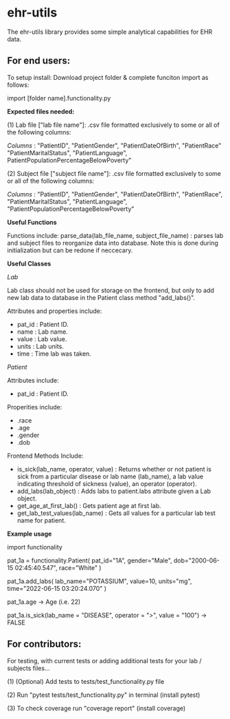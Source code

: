# ehr-utils

The ehr-utils library provides some simple analytical capabilities for EHR data.

## For end users:

To setup install: Download project folder & complete funciton import as follows:

import [folder name].functionality.py

**Expected files needed:**

(1) Lab file ["lab file name"]: .csv file formatted exclusively to some or all of the following columns:

*Columns* : "PatientID", "PatientGender", "PatientDateOfBirth", "PatientRace" "PatientMaritalStatus", "PatientLanguage", PatientPopulationPercentageBelowPoverty"

(2) Subject file ["subject file name"]: .csv file formatted exclusively to some or all of the following columns:

*Columns* : "PatientID", "PatientGender", "PatientDateOfBirth", "PatientRace", "PatientMaritalStatus", "PatientLanguage", "PatientPopulationPercentageBelowPoverty"

**Useful Functions**

Functions include:
parse_data(lab_file_name, subject_file_name) : parses lab and subject files to reorganize data into database. Note this is done during initialization but can be redone if neccecary.


**Useful Classes**

*Lab*

Lab class should not be used for storage on the frontend, but only to add new lab data to database in the
Patient class method "add_labs()".

Attributes and properties include:
- pat_id : Patient ID.
- name : Lab name.
- value : Lab value.
- units : Lab units.
- time : Time lab was taken.


*Patient*

Attributes include:
- pat_id : Patient ID.

Properities include:
- .race
- .age
- .gender
- .dob

Frontend Methods Include:
- is_sick(lab_name, operator, value) : 
Returns whether or not patient is sick from a particular disease or lab name (lab_name),
a lab value indicating threshold of sickness (value), an operator (operator).
- add_labs(lab_object) :
Adds labs to patient.labs attribute given a Lab object.
- get_age_at_first_lab() : 
Gets patient age at first lab.
- get_lab_test_values(lab_name) :
Gets all values for a particular lab test name for patient.


**Example usage**

import functionality

pat_1a = functionality.Patient(
    pat_id="1A", gender="Male", dob="2000-06-15 02:45:40.547", race="White"
    )


pat_1a.add_labs(
        lab_name="POTASSIUM",
        value=10,
        units="mg",
        time="2022-06-15 03:20:24.070"
        )


pat_1a.age -> Age (i.e. 22)

pat_1a.is_sick(lab_name = "DISEASE", operator = ">", value = "100") -> FALSE


## For contributors:

For testing, with current tests or adding additional tests for your lab / subjects
files...

(1) (Optional) Add tests to tests/test_functionality.py file

(2) Run "pytest tests/test_functionality.py" in terminal (install pytest)

(3) To check coverage run "coverage report" (install coverage)
